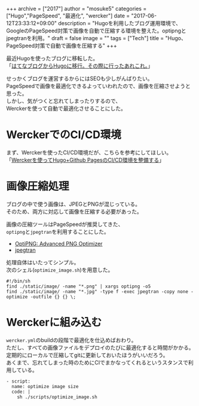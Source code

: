 +++
archive = ["2017"]
author = "mosuke5"
categories = ["Hugo","PageSpeed", "最適化", "wercker"]
date = "2017-06-12T23:33:12+09:00"
description = "Hugoを利用したブログ運用環境で、GoogleのPageSpeed対策で画像を自動で圧縮する環境を整えた。optipngとjpegtranを利用。"
draft = false
image = ""
tags = ["Tech"]
title = "Hugo、PageSpeed対策で自動で画像を圧縮する"
+++

最近Hugoを使ったブログに移転した。  
「[はてなブログからHugoに移行。その際に行ったあれこれ。](https://blog.mosuke.tech/entry/2017/05/28/blog_migration/)」

せっかくブログを運営するからにはSEOも少しがんばりたい。  
PageSpeedで画像を最適化できるよっていわれたので、画像を圧縮させようと思った。  
しかし、気がつくと忘れてしまったりするので、  
Werckerを使って自動で最適化させることにした。

<!--more-->

# WerckerでのCI/CD環境
まず、Werckerを使ったCI/CD環境だが、こちらを参考にしてほしい。  
「[Werckerを使ってHugo+Github PagesのCI/CD環境を整備する](https://blog.mosuke.tech/entry/2017/06/04/hugo_deployment_with_wercker/)」

# 画像圧縮処理
ブログの中で使う画像は、JPEGとPNGが混じっている。  
そのため、両方に対応して画像を圧縮する必要があった。

画像の圧縮ツールはPageSpeedが推奨してきた、  
`optipng`と`jpegtran`を利用することにした。

- [OptiPNG: Advanced PNG Optimizer](http://optipng.sourceforge.net/)
- [jpegtran](http://jpegclub.org/jpegtran/)

処理自体はいたってシンプル。  
次のシェル(`optimize_image.sh`)を用意した。

```
#!/bin/sh
find ./static/image/ -name "*.png" | xargs optipng -o5
find ./static/image/ -name "*.jpg" -type f -exec jpegtran -copy none -optimize -outfile {} {} \;
```

# Werckerに組み込む
`wercker.yml`のbuildの段階で最適化を仕込めばおわり。  
ただし、すべての画像ファイルをデプロイのたびに最適化すると時間がかかる。  
定期的にローカルで圧縮してgitに更新しておいたほうがいいだろう。  
あくまで、忘れてしまった時のためにCIでまかなってくれるというスタンスで利用している。

```
- script:
  name: optimize image size
  code: |
    sh ./scripts/optimize_image.sh
```